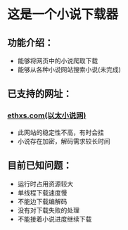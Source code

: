 # 这是一个小说下载器

## 功能介绍：

- 能够将网页中的小说爬取下载
- 能够从各种小说网站搜索小说(未完成)

## 已支持的网址：

### [ethxs.com(以太小说网)](https://ethxs.com)

- 此网站的稳定性不高，有时会挂
- 小说存在加密，解码需求较长时间

## 目前已知问题：

- 运行时占用资源较大
- 单线程下载速度慢
- 不能边下载编解码
- 没有对下载失败的处理
- 不能接着小说进度继续下载

